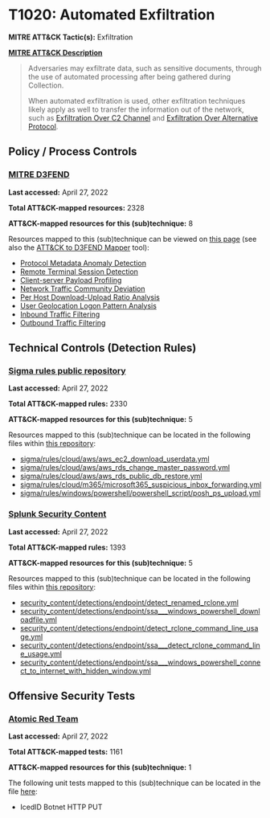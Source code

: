 # T1020: Automated Exfiltration
**MITRE ATT&CK Tactic(s):** Exfiltration

**[MITRE ATT&CK Description](https://attack.mitre.org/techniques/T1020)**
<blockquote>Adversaries may exfiltrate data, such as sensitive documents, through the use of automated processing after being gathered during Collection. 

When automated exfiltration is used, other exfiltration techniques likely apply as well to transfer the information out of the network, such as [Exfiltration Over C2 Channel](https://attack.mitre.org/techniques/T1041) and [Exfiltration Over Alternative Protocol](https://attack.mitre.org/techniques/T1048).</blockquote>

## Policy / Process Controls
### [MITRE D3FEND](https://d3fend.mitre.org/)
**Last accessed:** April 27, 2022

**Total ATT&CK-mapped resources:** 2328

**ATT&CK-mapped resources for this (sub)technique:** 8

Resources mapped to this (sub)technique can be viewed on [this page](https://d3fend.mitre.org/) (see also the [ATT&CK to D3FEND Mapper](https://d3fend.mitre.org/tools/attack-mapper) tool):

* [Protocol Metadata Anomaly Detection](https://d3fend.mitre.org/techniques/d3f:ProtocolMetadataAnomalyDetection)
* [Remote Terminal Session Detection](https://d3fend.mitre.org/techniques/d3f:RemoteTerminalSessionDetection)
* [Client-server Payload Profiling](https://d3fend.mitre.org/techniques/d3f:Client-serverPayloadProfiling)
* [Network Traffic Community Deviation](https://d3fend.mitre.org/techniques/d3f:NetworkTrafficCommunityDeviation)
* [Per Host Download-Upload Ratio Analysis](https://d3fend.mitre.org/techniques/d3f:PerHostDownload-UploadRatioAnalysis)
* [User Geolocation Logon Pattern Analysis](https://d3fend.mitre.org/techniques/d3f:UserGeolocationLogonPatternAnalysis)
* [Inbound Traffic Filtering](https://d3fend.mitre.org/techniques/d3f:InboundTrafficFiltering)
* [Outbound Traffic Filtering](https://d3fend.mitre.org/techniques/d3f:OutboundTrafficFiltering)

## Technical Controls (Detection Rules)
### [Sigma rules public repository](https://github.com/SigmaHQ/sigma)
**Last accessed:** April 27, 2022

**Total ATT&CK-mapped rules:** 2330

**ATT&CK-mapped resources for this (sub)technique:** 5

Resources mapped to this (sub)technique can be located in the following files within [this repository](https://github.com/SigmaHQ/sigma/tree/master/rules):

* [sigma/rules/cloud/aws/aws_ec2_download_userdata.yml](https://github.com/SigmaHQ/sigma/blob/master/rules/cloud/aws/aws_ec2_download_userdata.yml)
* [sigma/rules/cloud/aws/aws_rds_change_master_password.yml](https://github.com/SigmaHQ/sigma/blob/master/rules/cloud/aws/aws_rds_change_master_password.yml)
* [sigma/rules/cloud/aws/aws_rds_public_db_restore.yml](https://github.com/SigmaHQ/sigma/blob/master/rules/cloud/aws/aws_rds_public_db_restore.yml)
* [sigma/rules/cloud/m365/microsoft365_suspicious_inbox_forwarding.yml](https://github.com/SigmaHQ/sigma/blob/master/rules/cloud/m365/microsoft365_suspicious_inbox_forwarding.yml)
* [sigma/rules/windows/powershell/powershell_script/posh_ps_upload.yml](https://github.com/SigmaHQ/sigma/blob/master/rules/windows/powershell/powershell_script/posh_ps_upload.yml)

### [Splunk Security Content](https://github.com/splunk/security_content)
**Last accessed:** April 27, 2022

**Total ATT&CK-mapped rules:** 1393

**ATT&CK-mapped resources for this (sub)technique:** 5

Resources mapped to this (sub)technique can be located in the following files within [this repository](https://github.com/splunk/security_content/tree/develop/detections):

* [security_content/detections/endpoint/detect_renamed_rclone.yml](https://github.com/splunk/security_content/blob/develop/detections/endpoint/detect_renamed_rclone.yml)
* [security_content/detections/endpoint/ssa___windows_powershell_downloadfile.yml](https://github.com/splunk/security_content/blob/develop/detections/endpoint/ssa___windows_powershell_downloadfile.yml)
* [security_content/detections/endpoint/detect_rclone_command_line_usage.yml](https://github.com/splunk/security_content/blob/develop/detections/endpoint/detect_rclone_command_line_usage.yml)
* [security_content/detections/endpoint/ssa___detect_rclone_command_line_usage.yml](https://github.com/splunk/security_content/blob/develop/detections/endpoint/ssa___detect_rclone_command_line_usage.yml)
* [security_content/detections/endpoint/ssa___windows_powershell_connect_to_internet_with_hidden_window.yml](https://github.com/splunk/security_content/blob/develop/detections/endpoint/ssa___windows_powershell_connect_to_internet_with_hidden_window.yml)


## Offensive Security Tests
### [Atomic Red Team](https://github.com/redcanaryco/atomic-red-team)
**Last accessed:** April 27, 2022

**Total ATT&CK-mapped tests:** 1161

**ATT&CK-mapped resources for this (sub)technique:** 1

The following unit tests mapped to this (sub)technique can be located in the file [here](https://github.com/redcanaryco/atomic-red-team/tree/master/atomics/T1020/T1020.yaml):

* IcedID Botnet HTTP PUT

